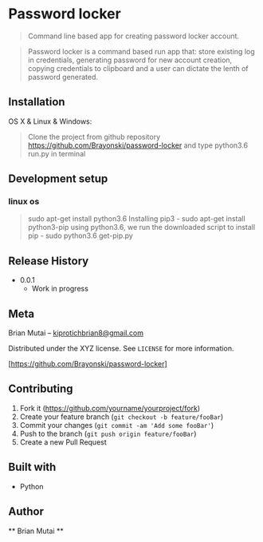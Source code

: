 # Password locker
> Command line based app for creating password locker account.


> Password locker is a command based run app that: store existing log in credentials, generating password for new account creation, copying credentials to clipboard and a user can dictate the lenth of password generated.


## Installation

OS X & Linux & Windows:

>Clone the project from github repository https://github.com/Brayonski/password-locker and type python3.6 run.py in terminal


## Development setup

### linux os
> sudo apt-get install python3.6
> Installing pip3 - sudo apt-get install python3-pip 
> using python3.6, we run the downloaded script to install pip - sudo python3.6 get-pip.py 


## Release History

* 0.0.1
    * Work in progress

## Meta

Brian Mutai – kiprotichbrian8@gmail.com

Distributed under the XYZ license. See ``LICENSE`` for more information.

[https://github.com/Brayonski/password-locker]

## Contributing

1. Fork it (<https://github.com/yourname/yourproject/fork>)
2. Create your feature branch (`git checkout -b feature/fooBar`)
3. Commit your changes (`git commit -am 'Add some fooBar'`)
4. Push to the branch (`git push origin feature/fooBar`)
5. Create a new Pull Request

## Built with

* Python

## Author

** Brian Mutai **



